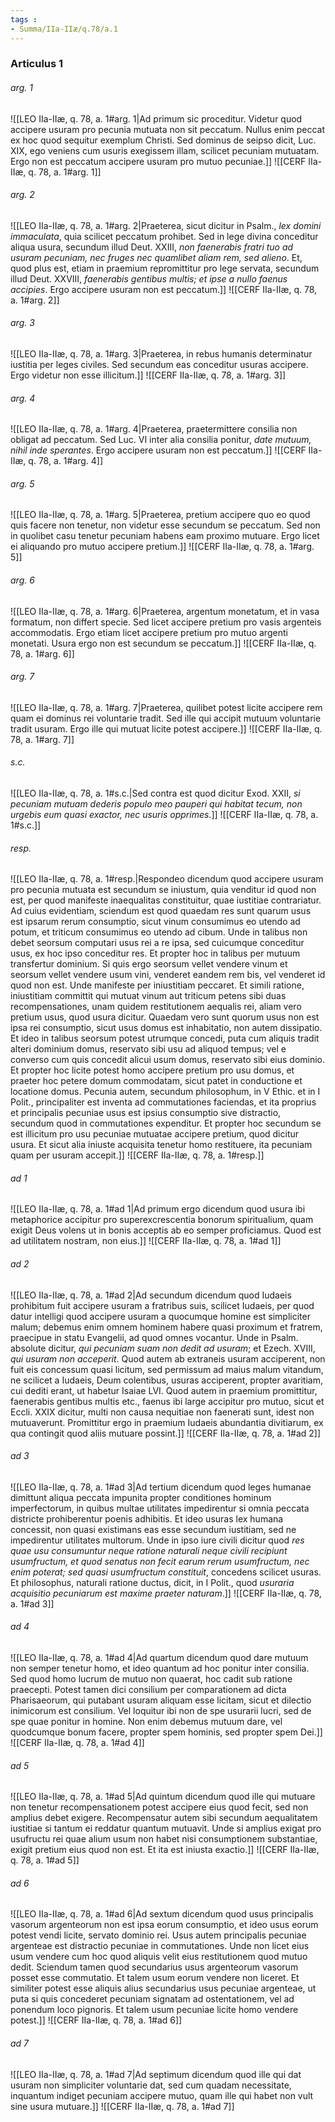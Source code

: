 ```yaml
---
tags : 
- Summa/IIa-IIæ/q.78/a.1
---
```


### Articulus 1

###### arg. 1
![[LEO IIa-IIæ, q. 78, a. 1#arg. 1|Ad primum sic proceditur. Videtur quod accipere usuram pro pecunia mutuata non sit peccatum. Nullus enim peccat ex hoc quod sequitur exemplum Christi. Sed dominus de seipso dicit, Luc. XIX, ego veniens cum usuris exegissem illam, scilicet pecuniam mutuatam. Ergo non est peccatum accipere usuram pro mutuo pecuniae.]]
![[CERF IIa-IIæ, q. 78, a. 1#arg. 1]]

###### arg. 2
![[LEO IIa-IIæ, q. 78, a. 1#arg. 2|Praeterea, sicut dicitur in Psalm., *lex domini immaculata*, quia scilicet peccatum prohibet. Sed in lege divina conceditur aliqua usura, secundum illud Deut. XXIII, *non faenerabis fratri tuo ad usuram pecuniam, nec fruges nec quamlibet aliam rem, sed alieno*. Et, quod plus est, etiam in praemium repromittitur pro lege servata, secundum illud Deut. XXVIII, *faenerabis gentibus multis; et ipse a nullo faenus accipies*. Ergo accipere usuram non est peccatum.]]
![[CERF IIa-IIæ, q. 78, a. 1#arg. 2]]

###### arg. 3
![[LEO IIa-IIæ, q. 78, a. 1#arg. 3|Praeterea, in rebus humanis determinatur iustitia per leges civiles. Sed secundum eas conceditur usuras accipere. Ergo videtur non esse illicitum.]]
![[CERF IIa-IIæ, q. 78, a. 1#arg. 3]]

###### arg. 4
![[LEO IIa-IIæ, q. 78, a. 1#arg. 4|Praeterea, praetermittere consilia non obligat ad peccatum. Sed Luc. VI inter alia consilia ponitur, *date mutuum, nihil inde sperantes*. Ergo accipere usuram non est peccatum.]]
![[CERF IIa-IIæ, q. 78, a. 1#arg. 4]]

###### arg. 5
![[LEO IIa-IIæ, q. 78, a. 1#arg. 5|Praeterea, pretium accipere quo eo quod quis facere non tenetur, non videtur esse secundum se peccatum. Sed non in quolibet casu tenetur pecuniam habens eam proximo mutuare. Ergo licet ei aliquando pro mutuo accipere pretium.]]
![[CERF IIa-IIæ, q. 78, a. 1#arg. 5]]

###### arg. 6
![[LEO IIa-IIæ, q. 78, a. 1#arg. 6|Praeterea, argentum monetatum, et in vasa formatum, non differt specie. Sed licet accipere pretium pro vasis argenteis accommodatis. Ergo etiam licet accipere pretium pro mutuo argenti monetati. Usura ergo non est secundum se peccatum.]]
![[CERF IIa-IIæ, q. 78, a. 1#arg. 6]]

###### arg. 7
![[LEO IIa-IIæ, q. 78, a. 1#arg. 7|Praeterea, quilibet potest licite accipere rem quam ei dominus rei voluntarie tradit. Sed ille qui accipit mutuum voluntarie tradit usuram. Ergo ille qui mutuat licite potest accipere.]]
![[CERF IIa-IIæ, q. 78, a. 1#arg. 7]]

###### s.c.
![[LEO IIa-IIæ, q. 78, a. 1#s.c.|Sed contra est quod dicitur Exod. XXII, *si pecuniam mutuam dederis populo meo pauperi qui habitat tecum, non urgebis eum quasi exactor, nec usuris opprimes*.]]
![[CERF IIa-IIæ, q. 78, a. 1#s.c.]]

###### resp.
![[LEO IIa-IIæ, q. 78, a. 1#resp.|Respondeo dicendum quod accipere usuram pro pecunia mutuata est secundum se iniustum, quia venditur id quod non est, per quod manifeste inaequalitas constituitur, quae iustitiae contrariatur. Ad cuius evidentiam, sciendum est quod quaedam res sunt quarum usus est ipsarum rerum consumptio, sicut vinum consumimus eo utendo ad potum, et triticum consumimus eo utendo ad cibum. Unde in talibus non debet seorsum computari usus rei a re ipsa, sed cuicumque conceditur usus, ex hoc ipso conceditur res. Et propter hoc in talibus per mutuum transfertur dominium. Si quis ergo seorsum vellet vendere vinum et seorsum vellet vendere usum vini, venderet eandem rem bis, vel venderet id quod non est. Unde manifeste per iniustitiam peccaret. Et simili ratione, iniustitiam committit qui mutuat vinum aut triticum petens sibi duas recompensationes, unam quidem restitutionem aequalis rei, aliam vero pretium usus, quod usura dicitur. Quaedam vero sunt quorum usus non est ipsa rei consumptio, sicut usus domus est inhabitatio, non autem dissipatio. Et ideo in talibus seorsum potest utrumque concedi, puta cum aliquis tradit alteri dominium domus, reservato sibi usu ad aliquod tempus; vel e converso cum quis concedit alicui usum domus, reservato sibi eius dominio. Et propter hoc licite potest homo accipere pretium pro usu domus, et praeter hoc petere domum commodatam, sicut patet in conductione et locatione domus. Pecunia autem, secundum philosophum, in V Ethic. et in I Polit., principaliter est inventa ad commutationes faciendas, et ita proprius et principalis pecuniae usus est ipsius consumptio sive distractio, secundum quod in commutationes expenditur. Et propter hoc secundum se est illicitum pro usu pecuniae mutuatae accipere pretium, quod dicitur usura. Et sicut alia iniuste acquisita tenetur homo restituere, ita pecuniam quam per usuram accepit.]]
![[CERF IIa-IIæ, q. 78, a. 1#resp.]]

###### ad 1
![[LEO IIa-IIæ, q. 78, a. 1#ad 1|Ad primum ergo dicendum quod usura ibi metaphorice accipitur pro superexcrescentia bonorum spiritualium, quam exigit Deus volens ut in bonis acceptis ab eo semper proficiamus. Quod est ad utilitatem nostram, non eius.]]
![[CERF IIa-IIæ, q. 78, a. 1#ad 1]]

###### ad 2
![[LEO IIa-IIæ, q. 78, a. 1#ad 2|Ad secundum dicendum quod Iudaeis prohibitum fuit accipere usuram a fratribus suis, scilicet Iudaeis, per quod datur intelligi quod accipere usuram a quocumque homine est simpliciter malum; debemus enim omnem hominem habere quasi proximum et fratrem, praecipue in statu Evangelii, ad quod omnes vocantur. Unde in Psalm. absolute dicitur, *qui pecuniam suam non dedit ad usuram*; et Ezech. XVIII, *qui usuram non acceperit*. Quod autem ab extraneis usuram acciperent, non fuit eis concessum quasi licitum, sed permissum ad maius malum vitandum, ne scilicet a Iudaeis, Deum colentibus, usuras acciperent, propter avaritiam, cui dediti erant, ut habetur Isaiae LVI. Quod autem in praemium promittitur, faenerabis gentibus multis etc., faenus ibi large accipitur pro mutuo, sicut et Eccli. XXIX dicitur, multi non causa nequitiae non faenerati sunt, idest non mutuaverunt. Promittitur ergo in praemium Iudaeis abundantia divitiarum, ex qua contingit quod aliis mutuare possint.]]
![[CERF IIa-IIæ, q. 78, a. 1#ad 2]]

###### ad 3
![[LEO IIa-IIæ, q. 78, a. 1#ad 3|Ad tertium dicendum quod leges humanae dimittunt aliqua peccata impunita propter conditiones hominum imperfectorum, in quibus multae utilitates impedirentur si omnia peccata districte prohiberentur poenis adhibitis. Et ideo usuras lex humana concessit, non quasi existimans eas esse secundum iustitiam, sed ne impedirentur utilitates multorum. Unde in ipso iure civili dicitur quod *res quae usu consumuntur neque ratione naturali neque civili recipiunt usumfructum, et quod senatus non fecit earum rerum usumfructum, nec enim poterat; sed quasi usumfructum constituit*, concedens scilicet usuras. Et philosophus, naturali ratione ductus, dicit, in I Polit., quod *usuraria acquisitio pecuniarum est maxime praeter naturam*.]]
![[CERF IIa-IIæ, q. 78, a. 1#ad 3]]

###### ad 4
![[LEO IIa-IIæ, q. 78, a. 1#ad 4|Ad quartum dicendum quod dare mutuum non semper tenetur homo, et ideo quantum ad hoc ponitur inter consilia. Sed quod homo lucrum de mutuo non quaerat, hoc cadit sub ratione praecepti. Potest tamen dici consilium per comparationem ad dicta Pharisaeorum, qui putabant usuram aliquam esse licitam, sicut et dilectio inimicorum est consilium. Vel loquitur ibi non de spe usurarii lucri, sed de spe quae ponitur in homine. Non enim debemus mutuum dare, vel quodcumque bonum facere, propter spem hominis, sed propter spem Dei.]]
![[CERF IIa-IIæ, q. 78, a. 1#ad 4]]

###### ad 5
![[LEO IIa-IIæ, q. 78, a. 1#ad 5|Ad quintum dicendum quod ille qui mutuare non tenetur recompensationem potest accipere eius quod fecit, sed non amplius debet exigere. Recompensatur autem sibi secundum aequalitatem iustitiae si tantum ei reddatur quantum mutuavit. Unde si amplius exigat pro usufructu rei quae alium usum non habet nisi consumptionem substantiae, exigit pretium eius quod non est. Et ita est iniusta exactio.]]
![[CERF IIa-IIæ, q. 78, a. 1#ad 5]]

###### ad 6
![[LEO IIa-IIæ, q. 78, a. 1#ad 6|Ad sextum dicendum quod usus principalis vasorum argenteorum non est ipsa eorum consumptio, et ideo usus eorum potest vendi licite, servato dominio rei. Usus autem principalis pecuniae argenteae est distractio pecuniae in commutationes. Unde non licet eius usum vendere cum hoc quod aliquis velit eius restitutionem quod mutuo dedit. Sciendum tamen quod secundarius usus argenteorum vasorum posset esse commutatio. Et talem usum eorum vendere non liceret. Et similiter potest esse aliquis alius secundarius usus pecuniae argenteae, ut puta si quis concederet pecuniam signatam ad ostentationem, vel ad ponendum loco pignoris. Et talem usum pecuniae licite homo vendere potest.]]
![[CERF IIa-IIæ, q. 78, a. 1#ad 6]]

###### ad 7
![[LEO IIa-IIæ, q. 78, a. 1#ad 7|Ad septimum dicendum quod ille qui dat usuram non simpliciter voluntarie dat, sed cum quadam necessitate, inquantum indiget pecuniam accipere mutuo, quam ille qui habet non vult sine usura mutuare.]]
![[CERF IIa-IIæ, q. 78, a. 1#ad 7]]

